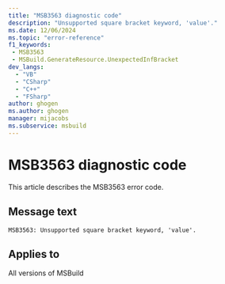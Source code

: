 ```yaml
---
title: "MSB3563 diagnostic code"
description: "Unsupported square bracket keyword, 'value'."
ms.date: 12/06/2024
ms.topic: "error-reference"
f1_keywords:
 - MSB3563
 - MSBuild.GenerateResource.UnexpectedInfBracket
dev_langs:
  - "VB"
  - "CSharp"
  - "C++"
  - "FSharp"
author: ghogen
ms.author: ghogen
manager: mijacobs
ms.subservice: msbuild
---
```


# MSB3563 diagnostic code

<!-- :::ErrorDefinitionDescription::: -->
<!-- :::editable-content name="introDescription"::: -->
This article describes the MSB3563 error code.
<!-- :::editable-content-end::: -->

## Message text

`MSB3563: Unsupported square bracket keyword, 'value'.`

<!-- :::editable-content name="postOutputDescription"::: -->
<!--
{StrBegin="MSB3563: "}
-->
<!-- :::editable-content-end::: -->
<!-- :::ErrorDefinitionDescription-end::: -->

## Applies to

All versions of MSBuild
